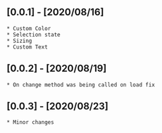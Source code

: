 ## [0.0.1] - [2020/08/16]
    * Custom Color
    * Selection state
    * Sizing
    * Custom Text
## [0.0.2] - [2020/08/19]
    * On change method was being called on load fix
    
## [0.0.3] - [2020/08/23]
    * Minor changes